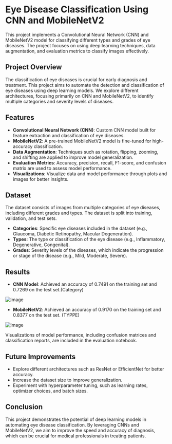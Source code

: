 # Eye Disease Classification Using CNN and MobileNetV2

This project implements a Convolutional Neural Network (CNN) and MobileNetV2 model for classifying different types and grades of eye diseases. The project focuses on using deep learning techniques, data augmentation, and evaluation metrics to classify images effectively.

## Project Overview

The classification of eye diseases is crucial for early diagnosis and treatment. This project aims to automate the detection and classification of eye diseases using deep learning models. We explore different architectures, focusing primarily on CNN and MobileNetV2, to identify multiple categories and severity levels of diseases.

## Features

- **Convolutional Neural Network (CNN)**: Custom CNN model built for feature extraction and classification of eye diseases.
- **MobileNetV2**: A pre-trained MobileNetV2 model is fine-tuned for high-accuracy classification.
- **Data Augmentation**: Techniques such as rotation, flipping, zooming, and shifting are applied to improve model generalization.
- **Evaluation Metrics**: Accuracy, precision, recall, F1-score, and confusion matrix are used to assess model performance.
- **Visualizations**: Visualize data and model performance through plots and images for better insights.

## Dataset

The dataset consists of images from multiple categories of eye diseases, including different grades and types. The dataset is split into training, validation, and test sets.

- **Categories**: Specific eye diseases included in the dataset (e.g., Glaucoma, Diabetic Retinopathy, Macular Degeneration).
- **Types**: The type or classification of the eye disease (e.g., Inflammatory, Degenerative, Congenital).
- **Grades**: Severity levels of the diseases, which indicate the progression or stage of the disease (e.g., Mild, Moderate, Severe).

## Results

- **CNN Model**: Achieved an accuracy of 0.7491 on the training set and 0.7269 on the test set.(Category)

![image](https://github.com/user-attachments/assets/69b15928-aa42-458c-be13-b5ee13e4abc6)

  
- **MobileNetV2**: Achieved an accuracy of 0.9170 on the training set and 0.8377 on the test set. (TYPPE)

![image](https://github.com/user-attachments/assets/2c0865a1-e482-42ad-915f-ce182421b9ce)


Visualizations of model performance, including confusion matrices and classification reports, are included in the evaluation notebook.

## Future Improvements

- Explore different architectures such as ResNet or EfficientNet for better accuracy.
- Increase the dataset size to improve generalization.
- Experiment with hyperparameter tuning, such as learning rates, optimizer choices, and batch sizes.

## Conclusion

This project demonstrates the potential of deep learning models in automating eye disease classification. By leveraging CNNs and MobileNetV2, we aim to improve the speed and accuracy of diagnosis, which can be crucial for medical professionals in treating patients.
